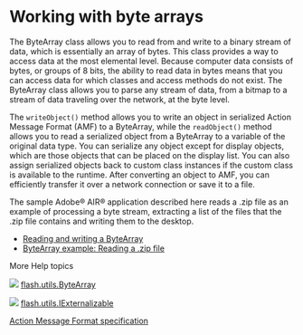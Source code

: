 # Working with byte arrays

<div>

The ByteArray class allows you to read from and write to a binary stream of
data, which is essentially an array of bytes. This class provides a way to
access data at the most elemental level. Because computer data consists of
bytes, or groups of 8 bits, the ability to read data in bytes means that you can
access data for which classes and access methods do not exist. The ByteArray
class allows you to parse any stream of data, from a bitmap to a stream of data
traveling over the network, at the byte level.

The `writeObject()` method allows you to write an object in serialized Action
Message Format (AMF) to a ByteArray, while the `readObject()` method allows you
to read a serialized object from a ByteArray to a variable of the original data
type. You can serialize any object except for display objects, which are those
objects that can be placed on the display list. You can also assign serialized
objects back to custom class instances if the custom class is available to the
runtime. After converting an object to AMF, you can efficiently transfer it over
a network connection or save it to a file.

The sample Adobe® AIR® application described here reads a .zip file as an
example of processing a byte stream, extracting a list of the files that the
.zip file contains and writing them to the desktop.

- [Reading and writing a ByteArray](WS5b3ccc516d4fbf351e63e3d118666ade46-7d54.html)
- [ByteArray example: Reading a .zip file](WS5b3ccc516d4fbf351e63e3d118666ade46-7d53.html)

</div>

<div>

<div>

More Help topics

</div>

<div>

</div>

![](images/flashplatformLinkIndicator.png)
[flash.utils.ByteArray](https://help.adobe.com/en_US/FlashPlatform/reference/actionscript/3/flash/utils/ByteArray.html "https://help.adobe.com/en_US/FlashPlatform/reference/actionscript/3/flash/utils/ByteArray.html")

![](images/flashplatformLinkIndicator.png)
[flash.utils.IExternalizable](https://help.adobe.com/en_US/FlashPlatform/reference/actionscript/3/flash/utils/IExternalizable.html "https://help.adobe.com/en_US/FlashPlatform/reference/actionscript/3/flash/utils/IExternalizable.html")

[Action Message Format specification](http://opensource.adobe.com/wiki/download/attachments/1114283/amf3_spec_05_05_08.pdf "http://opensource.adobe.com/wiki/download/attachments/1114283/amf3_spec_05_05_08.pdf")

<div>

</div>

</div>
